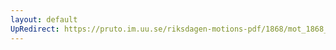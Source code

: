 ```yaml
---
layout: default
UpRedirect: https://pruto.im.uu.se/riksdagen-motions-pdf/1868/mot_1868__fk__90/mot_1868__fk__90-001.pdf
---
```


